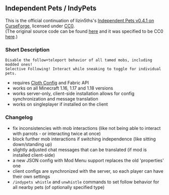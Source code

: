 ## Independent Pets / IndyPets

This is the official continuation of lizin5ths's [Independent Pets v0.4.1 on CurseForge](https://www.curseforge.com/minecraft/mc-mods/indypets), licensed under [CC0](https://creativecommons.org/publicdomain/zero/1.0/legalcode.txt).  
(The original source code can be found [here](https://pastebin.com/Q7WX2tUX) and it was specified to be CC0 [here](https://www.curseforge.com/minecraft/mc-mods/indypets?comment=98).)

### Short Description

    Disable the follow+teleport behavior of all tamed mobs, including modded ones!
    Selective Following! Interact while sneaking to toggle for individual pets.

- requires [Cloth Config](https://www.curseforge.com/minecraft/mc-mods/cloth-config) and Fabric API
- works on all Minecraft 1.16, 1.17 and 1.18 versions
- works server-only, client-side installation allows for config synchronization and message translation
- works on singleplayer if installed on the client

### Changelog

- fix inconsistencies with mob interactions (like not being able to interact with parrots - or interacting twice at once)
- block further mob interactions if switching independence (like sitting down/standing up)
- slightly adjusted chat messages that can be translated (if mod is installed client-side)
- a new JSON config with Mod Menu support replaces the old 'properties' one
- client configs are synchronized with the server, so each player can have their own settings
- `/indypets whistle` and `unwhistle` commands to set follow behavior for all nearby pets (of optionally specified type)